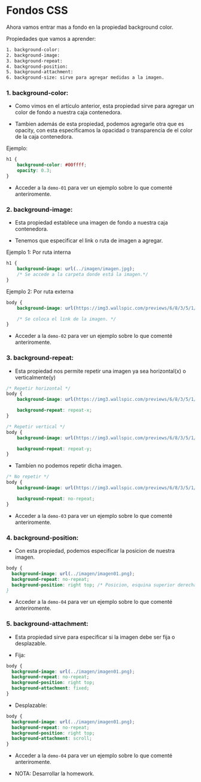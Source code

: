 # Fondos CSS

Ahora vamos entrar mas a fondo en la propiedad background color.

Propiedades que vamos a aprender:
```html
1. background-color:
2. background-image:
3. background-repeat:
4. background-position:
5. background-attachment:
6. background-size: sirve para agregar medidas a la imagen.

```

<h3> 1. background-color: </h3>

* Como vimos en el artículo anterior, esta propiedad sirve para agregar un color de fondo a nuestra caja contenedora.

* Tambien además de esta propiedad, podemos agregarle otra que es opacity, con esta especificamos la opacidad o transparencia de el color de la caja contenedora.

Ejemplo: 

```css
h1 {
    background-color: #00ffff;
    opacity: 0.3;
}
```
- Acceder a la ```demo-01``` para ver un ejemplo sobre lo que comenté anteriromente.

<h3> 2. background-image: </h3>

* Esta propiedad establece una imagen de fondo a nuestra caja contenedora.

* Tenemos que especificar el link o ruta de imagen a agregar.

Ejemplo 1: Por ruta interna 

```css
h1 {
    background-image: url(../imagen/imagen.jpg);
    /* Se accede a la carpeta donde está la imagen.*/
}
```

Ejemplo 2: Por ruta externa

```css
body {
    background-image: url(https://img3.wallspic.com/previews/6/8/3/5/1/115386/115386-artes_creativas-personaje_de_ficcion-supervillano-criatura_sobrenatural-arte-x750.jpg);

    /* Se coloca el link de la imagen. */
}
```
- Acceder a la ```demo-02``` para ver un ejemplo sobre lo que comenté anteriromente.

<h3> 3. background-repeat: </h3>

* Esta propiedad nos permite repetir una imagen ya sea horizontal(x) o verticalmente(y)

```css
/* Repetir horizontal */
body {
    background-image: url(https://img3.wallspic.com/previews/6/8/3/5/1/115386/115386-artes_creativas-personaje_de_ficcion-supervillano-criatura_sobrenatural-arte-x750.jpg);

    background-repeat: repeat-x;
}
```

```css
/* Repetir vertical */
body {
    background-image: url(https://img3.wallspic.com/previews/6/8/3/5/1/115386/115386-artes_creativas-personaje_de_ficcion-supervillano-criatura_sobrenatural-arte-x750.jpg);

    background-repeat: repeat-y;
}
```

* Tambíen no podemos repetir dicha imagen.

```css
/* No repetir */
body {
    background-image: url(https://img3.wallspic.com/previews/6/8/3/5/1/115386/115386-artes_creativas-personaje_de_ficcion-supervillano-criatura_sobrenatural-arte-x750.jpg);

    background-repeat: no-repeat;
}
```
- Acceder a la ```demo-03``` para ver un ejemplo sobre lo que comenté anteriromente.

<h3> 4. background-position: </h3>

* Con esta propiedad, podemos especificar la posicion de nuestra imagen.

```css
body {
  background-image: url(../imagen/imagen01.png);
  background-repeat: no-repeat;
  background-position: right top; /* Posicion, esquina superior derecha
}
```
- Acceder a la ```demo-04``` para ver un ejemplo sobre lo que comenté anteriromente.

<h3> 5. background-attachment: </h3>

* Esta propiedad sirve para especificar si la imagen debe ser fija o desplazable.

* Fija: 
```css
body {
  background-image: url(../imagen/imagen01.png);
  background-repeat: no-repeat;
  background-position: right top;
  background-attachment: fixed;
}
```
* Desplazable:
```css
body {
  background-image: url(../imagen/imagen01.png);
  background-repeat: no-repeat;
  background-position: right top;
  background-attachment: scroll;
}
```
- Acceder a la ```demo-04``` para ver un ejemplo sobre lo que comenté anteriromente.

- NOTA: Desarrollar la homework.
